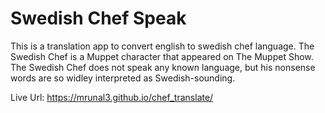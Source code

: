 # Swedish Chef Speak

This is a translation app to convert english to swedish chef language. The Swedish Chef is a Muppet character that appeared on The Muppet Show. The Swedish Chef does not speak any known language, but his nonsense words are so widley interpreted as Swedish-sounding.

Live Url: https://mrunal3.github.io/chef_translate/
